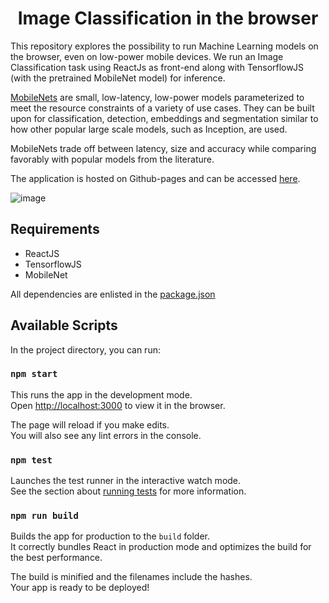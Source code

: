 <h1 align="center"> Image Classification in the browser </h1>


This repository explores the possibility to run Machine Learning models on the browser, even on low-power mobile devices.
We run an Image Classification task using ReactJs as front-end along with TensorflowJS (with the pretrained MobileNet model) for inference.

[MobileNets](https://arxiv.org/pdf/1704.04861.pdf) are small, low-latency, low-power models parameterized to meet the resource constraints of a variety of use cases. They can be built upon for classification, detection, embeddings and segmentation similar to how other popular large scale models, such as Inception, are used.

MobileNets trade off between latency, size and accuracy while comparing favorably with popular models from the literature.

The application is hosted on Github-pages and can be accessed [here](https://soumyadeepb.github.io/image-classifier/). 

![image](https://user-images.githubusercontent.com/12089275/117553686-3bfad300-b053-11eb-98fe-4c78d78a9136.png)

## Requirements

- ReactJS
- TensorflowJS
- MobileNet

All dependencies are enlisted in the [package.json](./package.json)


## Available Scripts

In the project directory, you can run:

### `npm start`

This runs the app in the development mode.<br />
Open [http://localhost:3000](http://localhost:3000) to view it in the browser.

The page will reload if you make edits.<br />
You will also see any lint errors in the console.

### `npm test`

Launches the test runner in the interactive watch mode.<br />
See the section about [running tests](https://facebook.github.io/create-react-app/docs/running-tests) for more information.

### `npm run build`

Builds the app for production to the `build` folder.<br />
It correctly bundles React in production mode and optimizes the build for the best performance.

The build is minified and the filenames include the hashes.<br />
Your app is ready to be deployed!

